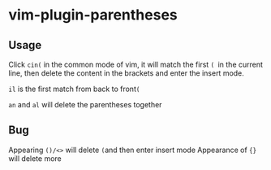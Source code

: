 # vim-plugin-parentheses
## Usage

Click `cin(` in the common mode of vim, it will match the first `( `in the current line, then delete the content in the brackets and enter the insert mode.

`il` is the first match from back to front`(`

`an` and `al` will delete the parentheses together

## Bug

Appearing `()/<>` will delete `(`and then enter insert mode
Appearance of `{}` will delete more
